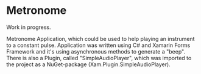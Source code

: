 # Metronome

Work in progress.

Metronome Application, which could be used to help playing an instrument to a constant pulse.
Application was written using C# and Xamarin Forms Framework and it's using asynchronous methods to generate a "beep".
There is also a Plugin, called "SimpleAudioPlayer", which was imported to the project as a NuGet-package (Xam.Plugin.SimpleAudioPlayer). 
